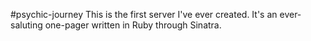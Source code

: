 #psychic-journey
This is the first server I've ever created.
It's an ever-saluting one-pager written in Ruby
through Sinatra.

